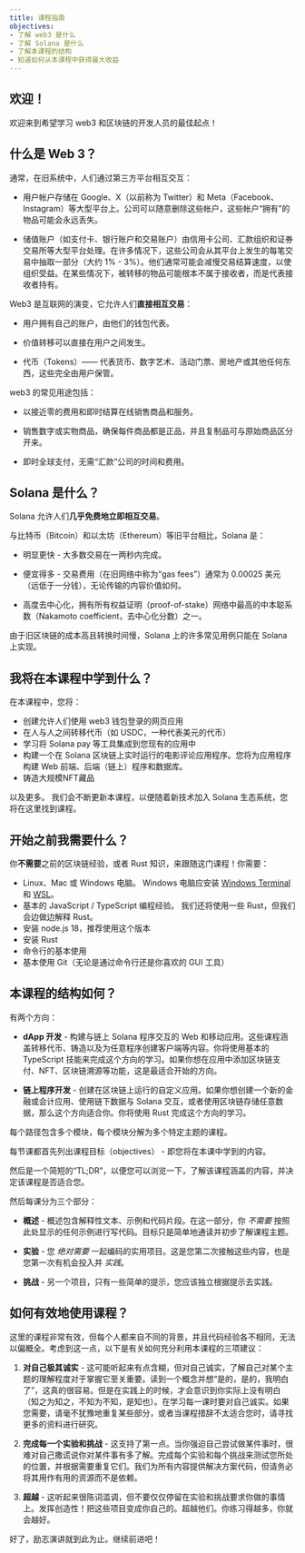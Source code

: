 ```yaml
---
title: 课程指南
objectives:
- 了解 web3 是什么
- 了解 Solana 是什么
- 了解本课程的结构
- 知道如何从本课程中获得最大收益
---
```


## 欢迎！

欢迎来到希望学习 web3 和区块链的开发人员的最佳起点！

## 什么是 Web 3？

通常，在旧系统中，人们通过第三方平台相互交互：

- 用户帐户存储在 Google、X（以前称为 Twitter）和 Meta（Facebook、Instagram）等大型平台上。公司可以随意删除这些帐户，这些帐户“拥有”的物品可能会永远丢失。

- 储值账户（如支付卡、银行账户和交易账户）由信用卡公司、汇款组织和证券交易所等大型平台处理。在许多情况下，这些公司会从其平台上发生的每笔交易中抽取一部分（大约 1% - 3%）。他们通常可能会减慢交易结算速度，以使组织受益。在某些情况下，被转移的物品可能根本不属于接收者，而是代表接收者持有。

Web3 是互联网的演变，它允许人们**直接相互交易**：

- 用户拥有自己的账户，由他们的钱包代表。

- 价值转移可以直接在用户之间发生。

- 代币（Tokens）—— 代表货币、数字艺术、活动门票、房地产或其他任何东西，这些完全由用户保管。

web3 的常见用途包括：

- 以接近零的费用和即时结算在线销售商品和服务。

- 销售数字或实物商品，确保每件商品都是正品，并且复制品可与原始商品区分开来。

- 即时全球支付，无需“汇款”公司的时间和费用。

## Solana 是什么？

Solana 允许人们**几乎免费地立即相互交易**。

与比特币（Bitcoin）和以太坊（Ethereum）等旧平台相比，Solana 是：

- 明显更快 - 大多数交易在一两秒内完成。

- 便宜得多 - 交易费用（在旧网络中称为“gas fees”）通常为 0.00025 美元（远低于一分钱），无论传输的内容价值如何。

- 高度去中心化，拥有所有权益证明（proof-of-stake）网络中最高的中本聪系数（Nakamoto coefficient，去中心化分数）之一。

由于旧区块链的成本高且转换时间慢，Solana 上的许多常见用例只能在 Solana 上实现。

## 我将在本课程中学到什么？

在本课程中，您将：

  - 创建允许人们使用 web3 钱包登录的网页应用
  - 在人与人之间转移代币（如 USDC，一种代表美元的代币）
  - 学习将 Solana pay 等工具集成到您现有的应用中
  - 构建一个在 Solana 区块链上实时运行的电影评论应用程序。您将为应用程序构建 Web 前端、后端（链上）程序和数据库。
  - 铸造大规模NFT藏品

以及更多。 我们会不断更新本课程，以便随着新技术加入 Solana 生态系统，您将在这里找到课程。

## 开始之前我需要什么？

你**不需要**之前的区块链经验，或者 Rust 知识，来跟随这门课程！你需要：

- Linux、Mac 或 Windows 电脑。
   Windows 电脑应安装 [Windows Terminal](https://aka.ms/terminal) 和 [WSL](https://learn.microsoft.com/en-us/windows/wsl/)。
- 基本的 JavaScript / TypeScript 编程经验。 我们还将使用一些 Rust，但我们会边做边解释 Rust。
- 安装 node.js 18，推荐使用这个版本
- 安装 Rust
- 命令行的基本使用
- 基本使用 Git（无论是通过命令行还是你喜欢的 GUI 工具）

## 本课程的结构如何？

有两个方向：

- **dApp 开发** - 构建与链上 Solana 程序交互的 Web 和移动应用。这些课程涵盖转移代币、铸造以及为任意程序创建客户端等内容。你将使用基本的 TypeScript 技能来完成这个方向的学习。如果你想在应用中添加区块链支付、NFT、区块链溯源等功能，这是最适合开始的方向。

- **链上程序开发** - 创建在区块链上运行的自定义应用。如果你想创建一个新的金融或会计应用、使用链下数据与 Solana 交互，或者使用区块链存储任意数据，那么这个方向适合你。你将使用 Rust 完成这个方向的学习。

每个路径包含多个模块，每个模块分解为多个特定主题的课程。

每节课都首先列出课程目标（objectives） - 即您将在本课中学到的内容。

然后是一个简短的“TL;DR”，以便您可以浏览一下，了解该课程涵盖的内容，并决定该课程是否适合您。

然后每课分为三个部分：

- **概述** - 概述包含解释性文本、示例和代码片段。在这一部分，你 _不需要_ 按照此处显示的任何示例进行写代码。目标只是简单地通读并初步了解课程主题。

- **实验** - 您 _绝对需要_ 一起编码的实用项目。这是您第二次接触这些内容，也是您第一次有机会投入并 _实践_。

- **挑战** - 另一个项目，只有一些简单的提示，您应该独立根据提示去实践。

## 如何有效地使用课程？

这里的课程非常有效，但每个人都来自不同的背景，并且代码经验各不相同，无法以偏概全。考虑到这一点，以下是有关如何充分利用本课程的三项建议：

1. **对自己极其诚实** - 这可能听起来有点含糊，但对自己诚实，了解自己对某个主题的理解程度对于掌握它至关重要。读到一个概念并想“是的，是的，我明白了”，这真的很容易。但是在实践上的时候，才会意识到你实际上没有明白（知之为知之，不知为不知，是知也）。在学习每一课时要对自己诚实。如果您需要，请毫不犹豫地重复某些部分，或者当课程措辞不太适合您时，请寻找更多的资料进行研究。

2. **完成每一个实验和挑战** - 这支持了第一点。当你强迫自己尝试做某件事时，很难对自己撒谎说你对某件事有多了解。完成每个实验和每个挑战来测试您所处的位置，并根据需要重复它们。我们为所有内容提供解决方案代码，但请务必将其用作有用的资源而不是依赖。

3. **超越** - 这听起来很陈词滥调，但不要仅仅停留在实验和挑战要求你做的事情上。发挥创造性！把这些项目变成你自己的。超越他们。你练习得越多，你就会越好。

好了，励志演讲就到此为止。继续前进吧！
